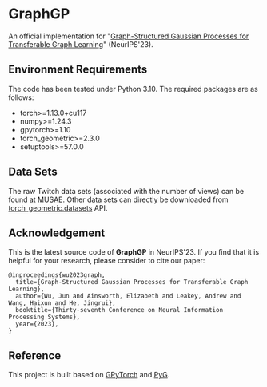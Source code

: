 # GraphGP
An official implementation for "[Graph-Structured Gaussian Processes for Transferable Graph Learning](https://openreview.net/pdf?id=eZbqD9BoXe)" (NeurIPS'23).

## Environment Requirements
The code has been tested under Python 3.10. The required packages are as follows:
* torch>=1.13.0+cu117
* numpy>=1.24.3
* gpytorch>=1.10
* torch_geometric>=2.3.0
* setuptools>=57.0.0

## Data Sets
The raw Twitch data sets (associated with the number of views) can be found at [MUSAE](https://github.com/benedekrozemberczki/MUSAE). Other data sets can directly be downloaded from [torch_geometric.datasets](https://pytorch-geometric.readthedocs.io/en/latest/modules/datasets.html) API.

## Acknowledgement
This is the latest source code of **GraphGP** in NeurIPS'23. If you find that it is helpful for your research, please consider to cite our paper:

```
@inproceedings{wu2023graph,
  title={Graph-Structured Gaussian Processes for Transferable Graph Learning},
  author={Wu, Jun and Ainsworth, Elizabeth and Leakey, Andrew and Wang, Haixun and He, Jingrui},
  booktitle={Thirty-seventh Conference on Neural Information Processing Systems},
  year={2023},
}
```

## Reference
This project is built based on [GPyTorch](https://github.com/cornellius-gp/gpytorch) and [PyG](https://github.com/pyg-team/pytorch_geometric).
